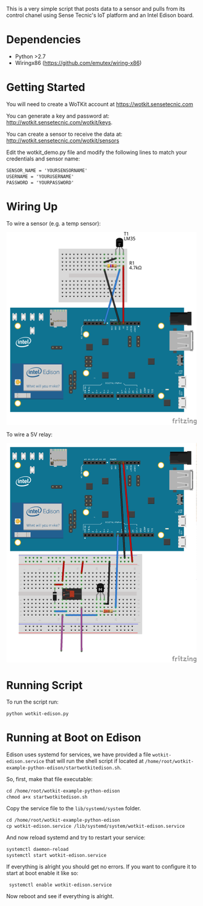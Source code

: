 
This is a very simple script that posts data to a sensor and pulls from its control chanel using Sense Tecnic's IoT platform and an Intel Edison board.

Dependencies
================

* Python >2.7
* Wiringx86 (https://github.com/emutex/wiring-x86)


Getting Started
===============

You will need to create a WoTKit account at https://wotkit.sensetecnic.com

You can generate a key and password at: http://wotkit.sensetecnic.com/wotkit/keys.

You can create a sensor to receive the data at: http://wotkit.sensetecnic.com/wotkit/sensors

Edit the wotkit_demo.py file and modify the following lines to match your credentials and sensor name:

```
SENSOR_NAME = 'YOURSENSORNAME'
USERNAME = 'YOURUSERNAME'
PASSWORD = 'YOURPASSWORD'
```

Wiring Up
=========

To wire a sensor (e.g. a temp sensor):

![alt](https://raw.githubusercontent.com/SenseTecnic/wotkit-example-python-edison/master/diagram-sensor_bb.png)

To wire a 5V relay:

![alt](https://raw.githubusercontent.com/SenseTecnic/wotkit-example-python-edison/master/diagram-relay_bb.png)

Running Script
================

To run the script run:

```
python wotkit-edison.py
```

Running at Boot on Edison
=========================

Edison uses systemd for services, we have provided a file ```wotkit-edison.service``` that will run the shell script if located at ```/home/root/wotkit-example-python-edison/startwotkitedison.sh```.

So, first, make that file executable:


```
cd /home/root/wotkit-example-python-edison
chmod a+x startwotkitedison.sh
```

Copy the service file to the ```lib/systemd/system``` folder.


```
cd /home/root/wotkit-example-python-edison
cp wotkit-edison.service /lib/systemd/system/wotkit-edison.service
```

And now reload systemd and try to restart your service:


```
systemctl daemon-reload
systemctl start wotkit-edison.service
```

If everything is alright you should get no errors. If you want to configure it to start at boot enable it like so:

```
 systemctl enable wotkit-edison.service

```

Now reboot and see if everything is alright.
